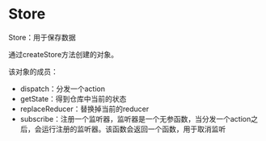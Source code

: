 # Store

Store：用于保存数据

通过createStore方法创建的对象。

该对象的成员：

- dispatch：分发一个action
- getState：得到仓库中当前的状态
- replaceReducer：替换掉当前的reducer
- subscribe：注册一个监听器，监听器是一个无参函数，当分发一个action之后，会运行注册的监听器。该函数会返回一个函数，用于取消监听